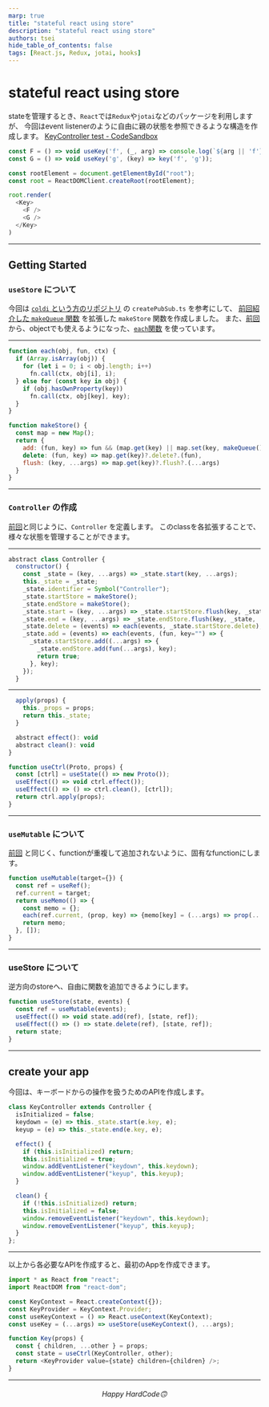 ```yaml
---
marp: true
title: "stateful react using store"
description: "stateful react using store"
authors: tsei
hide_table_of_contents: false
tags: [React.js, Redux, jotai, hooks]
---
```


# stateful react using store

stateを管理するとき、`React`では`Redux`や`jotai`などのパッケージを利用しますが、
今回はevent listenerのように自由に親の状態を参照できるような構造を作成します。
[KeyController test - CodeSandbox][demo]

[demo]: https://codesandbox.io/s/keycontroller-test-ukfk8l

<!-- truncate -->

```js
const F = () => void useKey('f', (_, arg) => console.log(`${arg || 'f'}`));
const G = () => void useKey('g', (key) => key('f', 'g'));

const rootElement = document.getElementById("root");
const root = ReactDOMClient.createRoot(rootElement);

root.render(
  <Key>
    <F />
    <G />
  </Key>
)
```

---

## Getting Started

### `useStore` について

今回は [`coldi` という方のリポジトリ][coldi] の `createPubSub.ts` を参考にして、
[前回紹介した `makeQueue` 関数][0501] を拡張した `makeStore` 関数を作成しました。
また、[前回][0501] から、objectでも使えるようになった、[`each`関数][each] を使っています。

[coldi]: https://github.com/coldi/r3f-game-demo
[0501]: https://tsei.jp/articles/2022/05/01/note/
[each]: https://github.com/pmndrs/react-spring/blob/a1d86e0cc60c3e2fd6743b28a958c0ec81525d55/packages/shared/src/helpers.ts#L47

---

```js
function each(obj, fun, ctx) {
  if (Array.isArray(obj)) {
    for (let i = 0; i < obj.length; i++)
      fn.call(ctx, obj[i], i);
  } else for (const key in obj) {
    if (obj.hasOwnProperty(key))
      fn.call(ctx, obj[key], key);
  }
}

function makeStore() {
  const map = new Map();
  return {
    add: (fun, key) => fun && (map.get(key) || map.set(key, makeQueue()).get(key))?.add?.(fun),
    delete: (fun, key) => map.get(key)?.delete?.(fun),
    flush: (key, ...args) => map.get(key)?.flush?.(...args)
  }
}
```

---

### `Controller` の作成

[前回][0501]と同じように、`Controller` を定義します。
このclassを各拡張することで、様々な状態を管理することができます。

---

```js
abstract class Controller {
  constructor() {
    const _state = (key, ...args) => _state.start(key, ...args);
    this._state = _state;
    _state.identifier = Symbol("Controller");
    _state.startStore = makeStore();
    _state.endStore = makeStore();
    _state.start = (key, ...args) => _state.startStore.flush(key, _state, ...args);
    _state.end = (key, ...args) => _state.endStore.flush(key, _state, ...args);
    _state.delete = (events) => each(events, _state.startStore.delete);
    _state.add = (events) => each(events, (fun, key="") => {
      _state.startStore.add((...args) => {
        _state.endStore.add(fun(...args), key);
        return true;
      }, key);
    });
  }
```

---

```js
  apply(props) {
    this._props = props;
    return this._state;
  }

  abstract effect(): void
  abstract clean(): void
}

function useCtrl(Proto, props) {
  const [ctrl] = useState(() => new Proto());
  useEffect(() => void ctrl.effect());
  useEffect(() => () => ctrl.clean(), [ctrl]);
  return ctrl.apply(props);
}
```

---

### `useMutable` について

[前回][0501] と同じく、functionが重複して追加されないように、固有なfunctionにします。

```js
function useMutable(target={}) {
  const ref = useRef();
  ref.current = target;
  return useMemo(() => {
    const memo = {};
    each(ref.current, (prop, key) => {memo[key] = (...args) => prop(...args)});
    return memo;
  }, []);
}
```

---

### useStore について

逆方向のstoreへ、自由に関数を追加できるようにします。

```js
function useStore(state, events) {
  const ref = useMutable(events);
  useEffect(() => void state.add(ref), [state, ref]);
  useEffect(() => () => state.delete(ref), [state, ref]);
  return state;
}
```

---

## create your app

今回は、キーボードからの操作を扱うためのAPIを作成します。

```js
class KeyController extends Controller {
  isInitialized = false;
  keydown = (e) => this._state.start(e.key, e);
  keyup = (e) => this._state.end(e.key, e);

  effect() {
    if (this.isInitialized) return;
    this.isInitialized = true;
    window.addEventListener("keydown", this.keydown);
    window.addEventListener("keyup", this.keyup);
  }

  clean() {
    if (!this.isInitialized) return;
    this.isInitialized = false;
    window.removeEventListener("keydown", this.keydown);
    window.removeEventListener("keyup", this.keyup);
  }
};
```

---

以上から各必要なAPIを作成すると、最初のAppを作成できます。

```js
import * as React from "react";
import ReactDOM from "react-dom";

const KeyContext = React.createContext({});
const KeyProvider = KeyContext.Provider;
const useKeyContext = () => React.useContext(KeyContext);
const useKey = (...args) => useStore(useKeyContext(), ...args);

function Key(props) {
  const { children, ...other } = props;
  const state = useCtrl(KeyController, other);
  return <KeyProvider value={state} children={children} />;
}
```


---

<div align="center">

###### Happy HardCode🙃

</div>